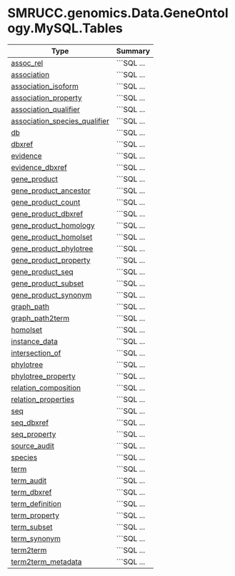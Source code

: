 ﻿
# SMRUCC.genomics.Data.GeneOntology.MySQL.Tables

|Type|Summary|
|----|-------|
|[assoc_rel](./assoc_rel.md)|```SQL ...|
|[association](./association.md)|```SQL ...|
|[association_isoform](./association_isoform.md)|```SQL ...|
|[association_property](./association_property.md)|```SQL ...|
|[association_qualifier](./association_qualifier.md)|```SQL ...|
|[association_species_qualifier](./association_species_qualifier.md)|```SQL ...|
|[db](./db.md)|```SQL ...|
|[dbxref](./dbxref.md)|```SQL ...|
|[evidence](./evidence.md)|```SQL ...|
|[evidence_dbxref](./evidence_dbxref.md)|```SQL ...|
|[gene_product](./gene_product.md)|```SQL ...|
|[gene_product_ancestor](./gene_product_ancestor.md)|```SQL ...|
|[gene_product_count](./gene_product_count.md)|```SQL ...|
|[gene_product_dbxref](./gene_product_dbxref.md)|```SQL ...|
|[gene_product_homology](./gene_product_homology.md)|```SQL ...|
|[gene_product_homolset](./gene_product_homolset.md)|```SQL ...|
|[gene_product_phylotree](./gene_product_phylotree.md)|```SQL ...|
|[gene_product_property](./gene_product_property.md)|```SQL ...|
|[gene_product_seq](./gene_product_seq.md)|```SQL ...|
|[gene_product_subset](./gene_product_subset.md)|```SQL ...|
|[gene_product_synonym](./gene_product_synonym.md)|```SQL ...|
|[graph_path](./graph_path.md)|```SQL ...|
|[graph_path2term](./graph_path2term.md)|```SQL ...|
|[homolset](./homolset.md)|```SQL ...|
|[instance_data](./instance_data.md)|```SQL ...|
|[intersection_of](./intersection_of.md)|```SQL ...|
|[phylotree](./phylotree.md)|```SQL ...|
|[phylotree_property](./phylotree_property.md)|```SQL ...|
|[relation_composition](./relation_composition.md)|```SQL ...|
|[relation_properties](./relation_properties.md)|```SQL ...|
|[seq](./seq.md)|```SQL ...|
|[seq_dbxref](./seq_dbxref.md)|```SQL ...|
|[seq_property](./seq_property.md)|```SQL ...|
|[source_audit](./source_audit.md)|```SQL ...|
|[species](./species.md)|```SQL ...|
|[term](./term.md)|```SQL ...|
|[term_audit](./term_audit.md)|```SQL ...|
|[term_dbxref](./term_dbxref.md)|```SQL ...|
|[term_definition](./term_definition.md)|```SQL ...|
|[term_property](./term_property.md)|```SQL ...|
|[term_subset](./term_subset.md)|```SQL ...|
|[term_synonym](./term_synonym.md)|```SQL ...|
|[term2term](./term2term.md)|```SQL ...|
|[term2term_metadata](./term2term_metadata.md)|```SQL ...|

